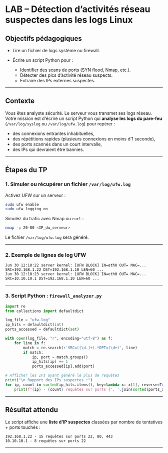# LAB – Détection d’activités réseau suspectes dans les logs Linux

## Objectifs pédagogiques

* Lire un fichier de logs système ou firewall.
* Écrire un script Python pour :

  * Identifier des scans de ports (SYN flood, Nmap, etc.).
  * Détecter des pics d’activité réseau suspects.
  * Extraire des IPs externes suspectes.

---

## Contexte

Vous êtes analyste sécurité. Le serveur vous transmet ses logs réseau. Votre mission est d'écrire un script Python qui **analyse les logs du pare-feu** (`/var/log/syslog` ou `/var/log/ufw.log`) pour repérer :

* des connexions entrantes inhabituelles,
* des répétitions rapides (plusieurs connexions en moins d’1 seconde),
* des ports scannés dans un court intervalle,
* des IPs qui devraient être bannies.

---

## Étapes du TP

### 1. Simuler ou récupérer un fichier `/var/log/ufw.log`

Activez UFW sur un serveur :

```bash
sudo ufw enable
sudo ufw logging on
```

Simulez du trafic avec Nmap ou `curl` :

```bash
nmap -p 20-80 <IP_du_serveur>
```

Le fichier `/var/log/ufw.log` sera généré.

---

### 2. Exemple de lignes de log UFW

```
Jun 30 12:10:22 server kernel: [UFW BLOCK] IN=eth0 OUT= MAC=... SRC=192.168.1.22 DST=192.168.1.10 LEN=60 ...
Jun 30 12:10:23 server kernel: [UFW BLOCK] IN=eth0 OUT= MAC=... SRC=10.10.10.1 DST=192.168.1.10 LEN=60 ...
```

---

### 3. Script Python : `firewall_analyzer.py`

```python
import re
from collections import defaultdict

log_file = "ufw.log"
ip_hits = defaultdict(int)
ports_accessed = defaultdict(set)

with open(log_file, "r", encoding="utf-8") as f:
    for line in f:
        match = re.search(r'SRC=([\d.]+).*DPT=(\d+)', line)
        if match:
            ip, port = match.groups()
            ip_hits[ip] += 1
            ports_accessed[ip].add(port)

# Afficher les IPs ayant généré le plus de requêtes
print("\n Rapport des IPs suspectes :")
for ip, count in sorted(ip_hits.items(), key=lambda x: x[1], reverse=True):
    print(f"{ip} - {count} requêtes sur ports {', '.join(sorted(ports_accessed[ip]))}")
```

---

## Résultat attendu

Le script affiche une **liste d’IP suspectes** classées par nombre de tentatives + ports touchés :

```
192.168.1.22 - 15 requêtes sur ports 22, 80, 443
10.10.10.1 - 8 requêtes sur ports 22
```

---
